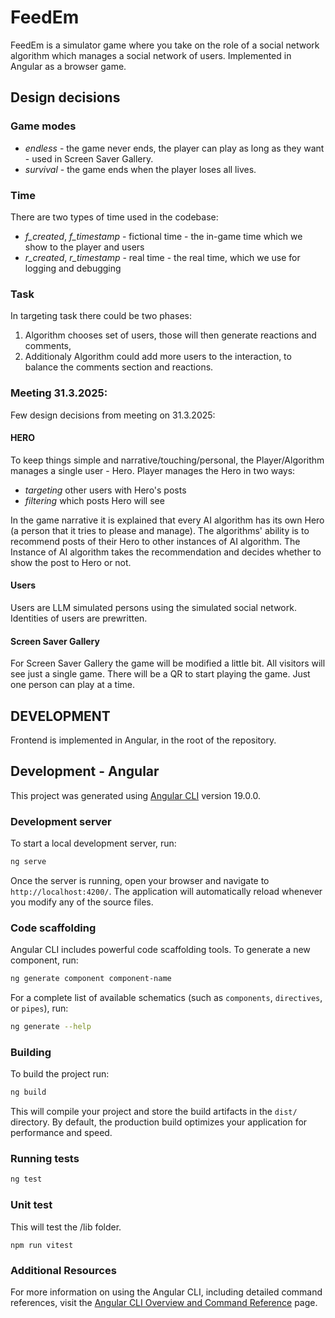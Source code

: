 # FeedEm

FeedEm is a simulator game where you take on the role of a social network algorithm which manages a social network of users.
Implemented in Angular as a browser game.

## Design decisions

### Game modes

- *endless* - the game never ends, the player can play as long as they want - used in Screen Saver Gallery.
- *survival* - the game ends when the player loses all lives.

### Time

There are two types of time used in the codebase:
- *f_created*, *f_timestamp* - fictional time - the in-game time which we show to the player and users
- *r_created*, *r_timestamp* - real time - the real time, which we use for logging and debugging

### Task

In targeting task there could be two phases:
1. Algorithm chooses set of users, those will then generate reactions and comments,
2. Additionaly Algorithm could add more users to the interaction, to balance the comments section and reactions.


### Meeting 31.3.2025:
Few design decisions from meeting on 31.3.2025:

#### HERO 
To keep things simple and narrative/touching/personal, the Player/Algorithm manages a single user - Hero.
Player manages the Hero in two ways:
- *targeting* other users with Hero's posts
- *filtering* which posts Hero will see

In the game narrative it is explained that every AI algorithm has its own Hero (a person that it tries to please and manage).
The algorithms' ability is to recommend posts of their Hero to other instances of AI algorithm.
The Instance of AI algorithm takes the recommendation and decides whether to show the post to Hero or not.

#### Users
Users are LLM simulated persons using the simulated social network.
Identities of users are prewritten.

#### Screen Saver Gallery
For Screen Saver Gallery the game will be modified a little bit.
All visitors will see just a single game.
There will be a QR to start playing the game.
Just one person can play at a time.

## DEVELOPMENT

Frontend is implemented in Angular, in the root of the repository.


## Development - Angular

This project was generated using [Angular CLI](https://github.com/angular/angular-cli) version 19.0.0.

### Development server

To start a local development server, run:

```bash
ng serve
```

Once the server is running, open your browser and navigate to `http://localhost:4200/`. The application will automatically reload whenever you modify any of the source files.

### Code scaffolding

Angular CLI includes powerful code scaffolding tools. To generate a new component, run:

```bash
ng generate component component-name
```

For a complete list of available schematics (such as `components`, `directives`, or `pipes`), run:

```bash
ng generate --help
```

### Building

To build the project run:

```bash
ng build
```

This will compile your project and store the build artifacts in the `dist/` directory. By default, the production build optimizes your application for performance and speed.

### Running tests

```bash
ng test
```

### Unit test 

This will test the /lib folder.

```
npm run vitest
```

### Additional Resources

For more information on using the Angular CLI, including detailed command references, visit the [Angular CLI Overview and Command Reference](https://angular.dev/tools/cli) page.
